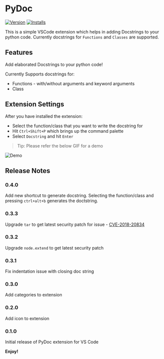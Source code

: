 # PyDoc

[![Version](https://vsmarketplacebadge.apphb.com/version/reddevil.pythondoc.svg)](https://marketplace.visualstudio.com/items?itemName=reddevil.pythondoc) [![Installs](https://vsmarketplacebadge.apphb.com/installs-short/reddevil.pythondoc.svg)](https://marketplace.visualstudio.com/items?itemName=reddevil.pythondoc)

This is a simple VSCode extension which helps in adding Docstrings to your python code. Currently docstrings for `Functions` and `Classes` are supported.

## Features

Add elaborated Docstrings to your python code!

Currently Supports docstrings for:

* Functions - with/without arguments and keyword arguments
* Class

## Extension Settings

After you have installed the extension:

* Select the function/class that you want to write the docstring for
* Hit `Ctrl+Shift+P` which brings up the command palette
* Select `Docstring` and hit `Enter`

> Tip: Please refer the below GIF for a demo

![Demo](assets/Example.gif)

## Release Notes

### 0.4.0

Add new shortcut to generate docstring. Selecting the function/class and pressing `ctrl+alt+b` generates the doctstring.

### 0.3.3

Upgrade `tar` to get latest security patch for issue - [CVE-2018-20834](https://nvd.nist.gov/vuln/detail/CVE-2018-20834)

### 0.3.2

Upgrade `node.extend` to get latest security patch

### 0.3.1

Fix indentation issue with closing doc string

### 0.3.0

Add categories to extension

### 0.2.0

Add icon to extension

### 0.1.0

Initial release of PyDoc extension for VS Code

**Enjoy!**

